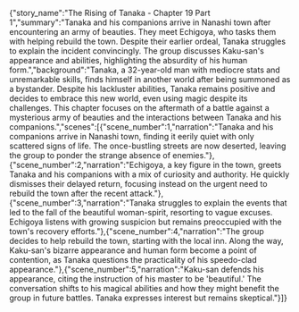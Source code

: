 {"story_name":"The Rising of Tanaka - Chapter 19 Part 1","summary":"Tanaka and his companions arrive in Nanashi town after encountering an army of beauties. They meet Echigoya, who tasks them with helping rebuild the town. Despite their earlier ordeal, Tanaka struggles to explain the incident convincingly. The group discusses Kaku-san's appearance and abilities, highlighting the absurdity of his human form.","background":"Tanaka, a 32-year-old man with mediocre stats and unremarkable skills, finds himself in another world after being summoned as a bystander. Despite his lackluster abilities, Tanaka remains positive and decides to embrace this new world, even using magic despite its challenges. This chapter focuses on the aftermath of a battle against a mysterious army of beauties and the interactions between Tanaka and his companions.","scenes":[{"scene_number":1,"narration":"Tanaka and his companions arrive in Nanashi town, finding it eerily quiet with only scattered signs of life. The once-bustling streets are now deserted, leaving the group to ponder the strange absence of enemies."},{"scene_number":2,"narration":"Echigoya, a key figure in the town, greets Tanaka and his companions with a mix of curiosity and authority. He quickly dismisses their delayed return, focusing instead on the urgent need to rebuild the town after the recent attack."},{"scene_number":3,"narration":"Tanaka struggles to explain the events that led to the fall of the beautiful woman-spirit, resorting to vague excuses. Echigoya listens with growing suspicion but remains preoccupied with the town's recovery efforts."},{"scene_number":4,"narration":"The group decides to help rebuild the town, starting with the local inn. Along the way, Kaku-san's bizarre appearance and human form become a point of contention, as Tanaka questions the practicality of his speedo-clad appearance."},{"scene_number":5,"narration":"Kaku-san defends his appearance, citing the instruction of his master to be 'beautiful.' The conversation shifts to his magical abilities and how they might benefit the group in future battles. Tanaka expresses interest but remains skeptical."}]}